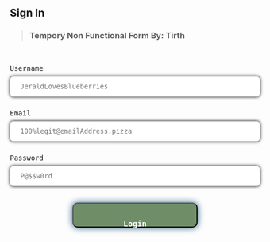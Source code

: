 ## Sign In
> <h3>Tempory Non Functional Form By: Tirth</h3>

<html>
  <style>
    form {
        width: 100%;
        height: 100%;
        display: flex;
        flex-direction: column;
        align-items: left !important;
        justify-content: left !important;
    }
    label {
        font-family: 'Fira Mono', monospace;
        font-size:1em;
    }
    input[type=text], input[type=password] {
        font-family: 'Fira Mono', monospace;
        width: 100%;
        padding: 12px 20px;
        margin: 8px 0;
        display: inline-block;
        border: 1px solid #ccc;
        box-sizing: border-box;
        box-shadow: 0 0 0.5em #000;
        border-radius: 0.5em;
    }
    #login_submittion {
        align-self: center;
        font-family: 'Fira Mono', monospace;
        width: 100%;
        background-color: #6F8E67;
        color: white;
        padding: 10px 10px;
        max-width: 50%;
        max-height: 50px !important;
        margin: 8px 0;SS
        cursor: pointer;
        border-radius: 0.75em;
        box-shadow: 0 0 1em #175178;
    }
  </style>
  
  <br><form>
    <label for="user_id">Username</label>
    <input type="text" id="login_username" name="user_id" placeholder="JeraldLovesBlueberries" value=""><br>
    <label for="user_email">Email</label>
    <input type="text" id="login_email" name="user_email" placeholder="100%legit@emailAddress.pizza" value=""><br>
    <label for="user_password">Password</label>
    <input type="password" id="login_password" name="user_password" placeholder="P@$$w0rd" value=""><br>
    <button type="button" id="login_submittion"><h3>Login</h3></button>
  </form> 
  <script>
    document.getElementById("login_submittion").addEventListener("click", function(){
  // Get the entered username and password
  var username = document.getElementById("login_username").value;
  var password = document.getElementById("login_password").value;
  // Validate the username and password (e.g. check if they match a list of valid usernames and passwords)
  if (username == "test" && password == "test") {
    // If the username and password are valid, show the navbar and redirect the user to the main page
    showNavbar();
    window.location.href = "outline.html";
  } else {
    // If the username and password are invalid, display an error message
    alert("Invalid username or password");
  }
});
</script>